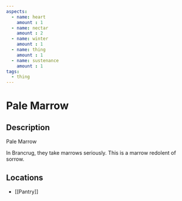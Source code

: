 ```yaml
---
aspects: 
  - name: heart
    amount : 1
  - name: nectar
    amount : 2
  - name: winter
    amount : 1
  - name: thing
    amount : 1
  - name: sustenance
    amount : 1
tags:
  - thing
---
```


# Pale Marrow

## Description
Pale Marrow

In Brancrug, they take marrows seriously. This is a marrow redolent of sorrow.
## Locations
- [[Pantry]]
